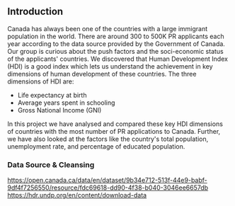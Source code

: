 ## Introduction

Canada has always been one of the countries with a large immigrant population in the world. There are around 300 to 500K PR applicants each year 
according to the data source provided by the Government of Canada. Our group is curious about the push factors and the soci-economic status of the applicants'
countries. 
We discovered that Human Development Index (HDI) is a good index which lets us understand the achievement in key dimensions of human development
of these countries. The three dimensions of HDI are: 
- Life expectancy at birth 
- Average years spent in schooling 
- Gross National Income (GNI)

In this project we have analysed and compared these key HDI dimensions of countries with the most number of PR applications to Canada. Further, we
have also looked at the factors like the country's total population, unemployment rate, and percentage of educated population.

### Data Source & Cleansing

https://open.canada.ca/data/en/dataset/9b34e712-513f-44e9-babf-9df4f7256550/resource/fdc69618-dd90-4f38-b040-3046ee6657db
https://hdr.undp.org/en/content/download-data

